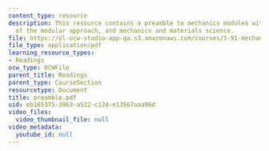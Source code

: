 ```yaml
---
content_type: resource
description: This resource contains a preamble to mechanics modules with discussion
  of the modular approach, and mechanics and materials science.
file: https://ol-ocw-studio-app-qa.s3.amazonaws.com/courses/3-91-mechanical-behavior-of-plastics-spring-2007/eb1653753963a522c124e13567aaa96d_preamble.pdf
file_type: application/pdf
learning_resource_types:
- Readings
ocw_type: OCWFile
parent_title: Readings
parent_type: CourseSection
resourcetype: Document
title: preamble.pdf
uid: eb165375-3963-a522-c124-e13567aaa96d
video_files:
  video_thumbnail_file: null
video_metadata:
  youtube_id: null
---
```

